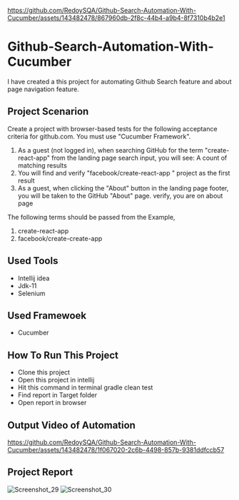 
https://github.com/RedoySQA/Github-Search-Automation-With-Cucumber/assets/143482478/867960db-2f8c-44b4-a9b4-8f7310b4b2e1
# Github-Search-Automation-With-Cucumber
  I have created a this project for automating Github Search feature and about page navigation feature.

## Project Scenarion
   Create a project with browser-based tests for the following acceptance criteria for github.com. You must use "Cucumber Framework".

   1. As a guest (not logged in), when searching GitHub for the term "create-react-app" from the landing page search input, you will see: A count of matching results
   2. You will find and verify "facebook/create-react-app " project as the first result
   3. As a guest, when clicking the "About" button in the landing page footer, you will be taken to the GitHub "About" page. verify, you are on about page

   The following terms should be passed from the Example,
   1. create-react-app
   2. facebook/create-create-app

## Used Tools
   - Intellij idea
   - Jdk-11
   - Selenium
## Used Framewoek
   - Cucumber

## How To Run This Project
   - Clone this project
   - Open this project in intellij
   - Hit this command in terminal gradle clean test
   - Find report in Target folder
   - Open report in browser

## Output Video of Automation
   https://github.com/RedoySQA/Github-Search-Automation-With-Cucumber/assets/143482478/1f067020-2c6b-4498-857b-9381ddfccb57

## Project Report
   ![Screenshot_29](https://github.com/RedoySQA/Github-Search-Automation-With-Cucumber/assets/143482478/b47a55c0-96df-4248-8544-7f3a8d35ec3d)
   ![Screenshot_30](https://github.com/RedoySQA/Github-Search-Automation-With-Cucumber/assets/143482478/c1fdeabc-a95f-4810-8e55-ed0b63e965a3)



